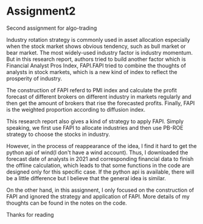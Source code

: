 # Assignment2
Second assignment for algo-trading

Industry rotation strategy is commonly used in asset allocation especially when the stock market
shows obvious tendency, such as bull market or bear market. The most widely-used industry factor is 
industry momentum. But in this research report, authors tried to build another factor which is 
Financial Analyst Pros Index, FAPI.FAPI tried to combine the thoughts of analysts in stock markets, which 
is a new kind of index to reflect the prosperity of industry.

The construction of FAPI referd to PMI index and calculate the profit forecast of 
different brokers on different industry in markets regularly and then get the amount of brokers that 
rise the forecasted profits. Finally, FAPI is the weighted proportion according to 
diffusion index.

This research report also gives a kind of strategy to apply FAPI. Simply speaking, we 
first use FAPI to allocate industries and then use PB-ROE strategy to choose the stocks
in industry.

However, in the process of reappearance of the idea, I find it hard to 
get the python api of wind(I don't have a wind account). Thus, I downloaded 
the forecast date of analysts in 2021 and corresponding financial data to finish
the offline calculation, which leads to that some functions in the code are
designed only for this specific case. If the python api is available, there will
be a little difference but I believe that the general idea is similar.

On the other hand, in this assignnent, I only focused on the construction of 
FAPI and ignored the strategy and application of FAPI. More details of 
my thoughts can be found in the notes on the code.

Thanks for reading